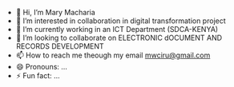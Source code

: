 - 👋 Hi, I’m Mary Macharia
- 👀 I’m interested in collaboration in digital transformation project
- 🌱 I’m currently working in an ICT Department (SDCA-KENYA)
- 💞️ I’m looking to collaborate on ELECTRONIC dOCUMENT AND RECORDS DEVELOPMENT
- 📫 How to reach me theough my email mwciru@gmail.com
- 😄 Pronouns: ...
- ⚡ Fun fact: ...

<!---
mary66Wanjiru/mary66Wanjiru is a ✨ special ✨ repository because its `README.md` (this file) appears on your GitHub profile.
You can click the Preview link to take a look at your changes.
--->
